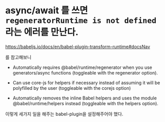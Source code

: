 # async/await 를 쓰면 `regeneratorRuntime is not defined` 라는 에러를 만난다.

https://babeljs.io/docs/en/babel-plugin-transform-runtime#docsNav

를 참고해보니

- Automatically requires @babel/runtime/regenerator when you use generators/async functions (toggleable with the regenerator option).

- Can use core-js for helpers if necessary instead of assuming it will be polyfilled by the user (toggleable with the corejs option)

- Automatically removes the inline Babel helpers and uses the module @babel/runtime/helpers instead (toggleable with the helpers option).

이렇게 세가지 일을 해주는 babel-plugin을 설정해주어야 했다.
